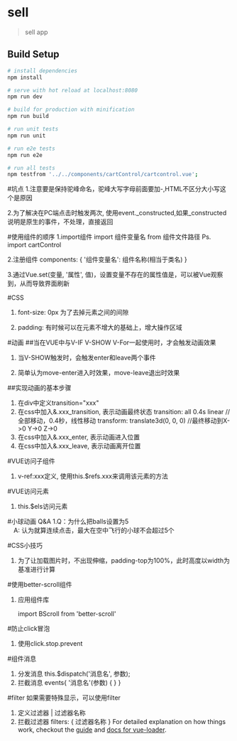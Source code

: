 # sell

> sell app

## Build Setup

``` bash
# install dependencies
npm install

# serve with hot reload at localhost:8080
npm run dev

# build for production with minification
npm run build

# run unit tests
npm run unit

# run e2e tests
npm run e2e

# run all tests
npm testfrom '../../components/cartControl/cartcontrol.vue';

```
#坑点
1.注意要是保持驼峰命名，驼峰大写字母前面要加-,HTML不区分大小写这个是原因

2.为了解决在PC端点击时触发两次, 使用event._constructed,如果_constructed说明是原生的事件，不处理，直接返回

#使用组件的顺序
1.import组件
  import 组件变量名 from 组件文件路径
  Ps. import cartControl 

2.注册组件
  components: {
        '组件变量名': 组件名称(相当于类名)
  }
   
3.通过Vue.set(变量, '属性', 值)，设置变量不存在的属性值是，可以被Vue观察到，从而导致界面刷新

#CSS
1. font-size: 0px 为了去掉元素之间的间隙

2. padding: 有时候可以在元素不增大的基础上，增大操作区域

#动画
##当在VUE中与V-IF V-SHOW V-For一起使用时，才会触发动画效果

1. 当V-SHOW触发时，会触发enter和leave两个事件

2. 简单认为move-enter进入时效果，move-leave退出时效果

##实现动画的基本步骤
1. 在div中定义transition="xxx"
2. 在css中加入&.xxx_transition, 表示动画最终状态
      transition: all 0.4s linear //全部移动，0.4秒，线性移动
      transform: translate3d(0, 0, 0) //最终移动到X->0 Y->0 Z->0
3. 在css中加入&.xxx_enter, 表示动画进入位置
4. 在css中加入&.xxx_leave, 表示动画离开位置

#VUE访问子组件
1. v-ref:xxx定义, 使用this.$refs.xxx来调用该元素的方法

#VUE访问元素
1. this.$els访问元素

#小球动画 Q&A
1.Q：为什么把balls设置为5  
　A: 认为就算连续点击，最大在空中飞行的小球不会超过5个
  
#CSS小技巧
1. 为了让加载图片时，不出现伸缩，padding-top为100%，此时高度以width为基准进行计算

#使用better-scroll组件
1. 应用组件库
   
   import BScroll from 'better-scroll'
   
#防止click冒泡
1. 使用click.stop.prevent

#组件消息
1. 分发消息
    this.$dispatch('消息名', 参数);
2. 拦截消息
    events{
    '消息名'(参数) {
    }
   }

#filter
如果需要特殊显示，可以使用filter
1. 定义过滤器
    | 过滤器名称
2. 拦截过滤器
    filters: {
        过滤器名称
    }
For detailed explanation on how things work, checkout the [guide](http://vuejs-templates.github.io/webpack/) and [docs for vue-loader](http://vuejs.github.io/vue-loader).

